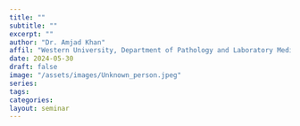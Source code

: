 ```yaml
---
title: ""
subtitle: ""
excerpt: ""
author: "Dr. Amjad Khan"
affil: "Western University, Department of Pathology and Laboratory Medicine"
date: 2024-05-30
draft: false
image: "/assets/images/Unknown_person.jpeg"
series:
tags:
categories:
layout: seminar
---
```


